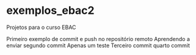 # exemplos_ebac2
Projetos para o curso EBAC

Primeiro exemplo de commit e push no repositório remoto
Aprendendo a enviar
segundo commit
Apenas um teste
Terceiro commit
quarto commit
